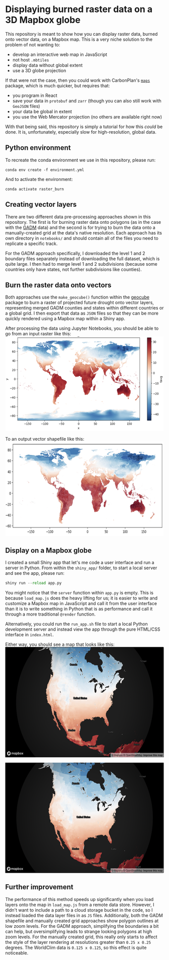 # Displaying burned raster data on a 3D Mapbox globe
This repository is meant to show how you can display raster data, burned onto vector data, on a Mapbox map. This is a very niche solution to the problem of not wanting to:
- develop an interactive web map in JavaScript
- not host `.mbtiles`
- display data without global extent
- use a 3D globe projection

If that were not the case, then you could work with CarbonPlan's [`maps`](https://github.com/carbonplan/maps/tree/main) package, which is much quicker, but requires that:
- you program in React
- save your data in `protobuf` and `zarr` (though you can also still work with `GeoJSON` files)
- your data be global in extent
- you use the Web Mercator projection (no others are available right now)

With that being said, this repository is simply a tutorial for how this *could* be done. It is, unfortunately, especially slow for high-resolution, global data. 

## Python environment
To recreate the conda environment we use in this repository, please run:
```
conda env create -f environment.yml
```
And to activate the environment:
```
conda activate raster_burn
```

## Creating vector layers
There are two different data pre-processing approaches shown in this repository. The first is for burning raster data onto polygons (as in the case with the [GADM](https://gadm.org/download_world.html) data) and the second is for trying to burn the data onto a manually-created grid at the data's native resolution. Each approach has its own directory in `notebooks/` and should contain all of the files you need to replicate a specific track. 

For the GADM approach specifically, I downloaded the level 1 and 2 boundary files separately instead of downloading the full dataset, which is quite large. I then had to merge level 1 and 2 subdivisions (because some countries only have states, not further subdivisions like counties).

## Burn the raster data onto vectors
Both approaches use the `make_geocube()` function within the [geocube](https://corteva.github.io/geocube/html/index.html) package to burn a raster of projected future drought onto vector layers, representing merged GADM counties and states within different countries or a global grid. I then export that data as `JSON` files so that they can be more quickly rendered using a Mapbox map within a Shiny app.

After processing the data using Jupyter Notebooks, you should be able to go from an input raster like this:
<img alt="A raster representing a drought index" src="./images/original_raster.png" height="300" width="900">

To an output vector shapefile like this:
<img alt="A vector file where a raster's data has been 'burned' into it" src="./images/vector_from_burned_raster.png" height="300" width="900">

## Display on a Mapbox globe
I created a small Shiny app that let's me code a user interface and run a server in Python. From within the `shiny_app/` folder, to start a local server and see the app, please run:
```python
shiny run --reload app.py
```

You might notice that the `server` function within `app.py` is empty. This is because `load_map.js` does the heavy lifting for us; it is easier to write and customize a Mapbox map in JavaScript and call it from the user interface than it is to write something in Python that is as performance and call it through a more traditional `@render` function.

Alternatively, you could run the `run_app.sh` file to start a local Python development server and instead view the app through the pure HTML/CSS interface in `index.html`.

Either way, you should see a map that looks like this:
<img alt="A 3D Mapbox Globe showing how to display raster data burned onto a manually created grid" src="./images/mapbox_globe_burned_raster_ne.png" height="350" width="700">

<img alt="A 3D Mapbox Globe showing how to display raster data burned onto GADM vector shapefiles" src="./images/mapbox_globe_burned_raster_gadm.png" height="350" width="700">

## Further improvement
The performance of this method speeds up significantly when you load layers onto the map in `load_map.js` from a remote data store. However, I didn't want to include a path to a cloud storage bucket in the code, so I instead loaded the data layer files in as `JS` files. Additionally, both the GADM shapefile and manually created grid approaches show polygon outlines at low zoom levels. For the GADM approach, simplifying the boundaries a bit can help, but oversimplifying leads to strange looking polygons at high zoom levels. For the manually created grid, this really only starts to affect the style of the layer rendering at resolutions greater than `0.25 x 0.25` degrees. The WorldClim data is `0.125 x 0.125`, so this effect is quite noticeable.
